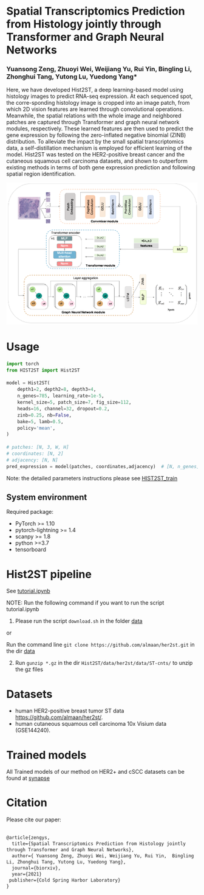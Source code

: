 # Spatial Transcriptomics Prediction from Histology jointly through Transformer and Graph Neural Networks
### Yuansong Zeng, Zhuoyi Wei, Weijiang Yu, Rui Yin,  Bingling Li, Zhonghui Tang, Yutong Lu, Yuedong Yang*


 Here, we have developed Hist2ST, a deep learning-based model using histology images to predict RNA-seq expression.
  At each sequenced spot, the corre-sponding histology image is cropped into an image patch, from which 2D vision 
  features are learned through convolutional operations. Meanwhile, the spatial relations with the whole image and
   neighbored patches are captured through Transformer and graph neural network modules, respectively. These learned
    features are then used to predict the gene expression by following the zero-inflated negative binomial (ZINB) distribution.
     To alleviate the impact by the small spatial transcriptomics data, a self-distillation mechanism is employed for efficient
      learning of the model. Hist2ST was tested on the HER2-positive breast cancer and the cutaneous squamous cell carcinoma datasets, 
      and shown to outperform existing methods in terms of both gene expression prediction and following spatial region identification.
       


![(Variational) gcn](Workflow.png)



# Usage
```python
import torch
from HIST2ST import Hist2ST

model = Hist2ST(
    depth1=2, depth2=8, depth3=4,
    n_genes=785, learning_rate=1e-5,
    kernel_size=5, patch_size=7, fig_size=112,
    heads=16, channel=32, dropout=0.2,
    zinb=0.25, nb=False,
    bake=5, lamb=0.5, 
    policy='mean', 
)

# patches: [N, 3, W, H]
# coordinates: [N, 2]
# adjacency: [N, N]
pred_expression = model(patches, coordinates,adjacency)  # [N, n_genes]

```

Note: the detailed parameters instructions please see [HIST2ST_train](https://github.com/biomed-AI/Hist2ST/blob/main/HIST2ST_train.py)


## System environment
Required package:
- PyTorch >= 1.10
- pytorch-lightning >= 1.4
- scanpy >= 1.8
- python >=3.7
- tensorboard


# Hist2ST pipeline

See [tutorial.ipynb](tutorial.ipynb)


NOTE: Run the following command if you want to run the script tutorial.ipynb
 
1.  Please run the script `download.sh` in the folder [data](https://github.com/biomed-AI/Hist2ST/tree/main/data) 

or 

Run the command line `git clone https://github.com/almaan/her2st.git` in the dir [data](https://github.com/biomed-AI/Hist2ST/tree/main/data) 

2. Run `gunzip *.gz` in the dir `Hist2ST/data/her2st/data/ST-cnts/` to unzip the gz files


# Datasets

 -  human HER2-positive breast tumor ST data https://github.com/almaan/her2st/.
 -  human cutaneous squamous cell carcinoma 10x Visium data (GSE144240).


# Trained models
All Trained models of our method on HER2+ and cSCC datasets can be found at [synapse](https://www.synapse.org/#!Synapse:syn29738084/files/)


# Citation

Please cite our paper:

```

@article{zengys,
  title={Spatial Transcriptomics Prediction from Histology jointly through Transformer and Graph Neural Networks},
  author={ Yuansong Zeng, Zhuoyi Wei, Weijiang Yu, Rui Yin,  Bingling Li, Zhonghui Tang, Yutong Lu, Yuedong Yang},
  journal={biorxiv},
  year={2021}
 publisher={Cold Spring Harbor Laboratory}
}

```

